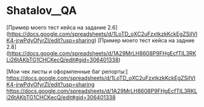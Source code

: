 # Shatalov__QA
[Пример моего тест кейса на задание 2.6]
(https://docs.google.com/spreadsheets/d/1LoTD_oXC2uFzxtkzkKckEgZSiIVIK4-jrwPdyOfyrZI/edit?usp=sharing)
[Пример моего тест кейса на задние 2.8]
(https://docs.google.com/spreadsheets/d/1A29MrLH8608P9FHgEcfTIL3RKLi26tAKbTG1CHCKecQ/edit#gid=306401338)

[Мои чек листы и оформленные баг репорты:]
https://docs.google.com/spreadsheets/d/1LoTD_oXC2uFzxtkzkKckEgZSiIVIK4-jrwPdyOfyrZI/edit?usp=sharing
https://docs.google.com/spreadsheets/d/1A29MrLH8608P9FHgEcfTIL3RKLi26tAKbTG1CHCKecQ/edit#gid=306401338